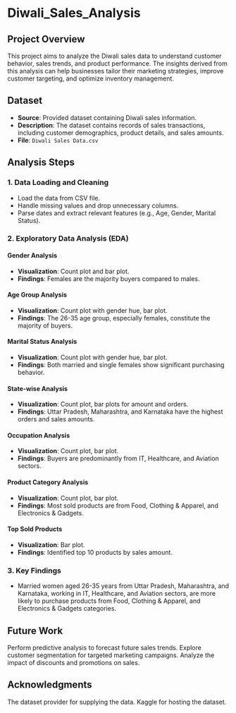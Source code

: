 # Diwali_Sales_Analysis

## Project Overview
This project aims to analyze the Diwali sales data to understand customer behavior, sales trends, and product performance. The insights derived from this analysis can help businesses tailor their marketing strategies, improve customer targeting, and optimize inventory management.

## Dataset
- **Source**: Provided dataset containing Diwali sales information.
- **Description**: The dataset contains records of sales transactions, including customer demographics, product details, and sales amounts.
- **File**: `Diwali Sales Data.csv`

## Analysis Steps
### 1. Data Loading and Cleaning
- Load the data from CSV file.
- Handle missing values and drop unnecessary columns.
- Parse dates and extract relevant features (e.g., Age, Gender, Marital Status).

### 2. Exploratory Data Analysis (EDA)
#### Gender Analysis
- **Visualization**: Count plot and bar plot.
- **Findings**: Females are the majority buyers compared to males.

#### Age Group Analysis
- **Visualization**: Count plot with gender hue, bar plot.
- **Findings**: The 26-35 age group, especially females, constitute the majority of buyers.

#### Marital Status Analysis
- **Visualization**: Count plot with gender hue, bar plot.
- **Findings**: Both married and single females show significant purchasing behavior.

#### State-wise Analysis
- **Visualization**: Count plot, bar plots for amount and orders.
- **Findings**: Uttar Pradesh, Maharashtra, and Karnataka have the highest orders and sales amounts.

#### Occupation Analysis
- **Visualization**: Count plot, bar plot.
- **Findings**: Buyers are predominantly from IT, Healthcare, and Aviation sectors.

#### Product Category Analysis
- **Visualization**: Count plot, bar plot.
- **Findings**: Most sold products are from Food, Clothing & Apparel, and Electronics & Gadgets.

#### Top Sold Products
- **Visualization**: Bar plot.
- **Findings**: Identified top 10 products by sales amount.

### 3. Key Findings
- Married women aged 26-35 years from Uttar Pradesh, Maharashtra, and Karnataka, working in IT, Healthcare, and Aviation sectors, are more likely to purchase products from Food, Clothing & Apparel, and Electronics & Gadgets categories.

## Future Work
Perform predictive analysis to forecast future sales trends.
Explore customer segmentation for targeted marketing campaigns.
Analyze the impact of discounts and promotions on sales.

## Acknowledgments
The dataset provider for supplying the data.
Kaggle for hosting the dataset.
